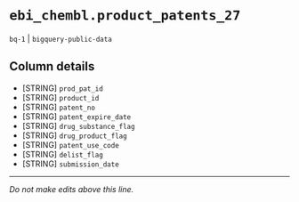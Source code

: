 # `ebi_chembl.product_patents_27`
`bq-1` | `bigquery-public-data`

## Column details
* [STRING]    `prod_pat_id`
* [STRING]    `product_id`
* [STRING]    `patent_no`
* [STRING]    `patent_expire_date`
* [STRING]    `drug_substance_flag`
* [STRING]    `drug_product_flag`
* [STRING]    `patent_use_code`
* [STRING]    `delist_flag`
* [STRING]    `submission_date`

-------------------------------------------------------------------------------
*Do not make edits above this line.*
